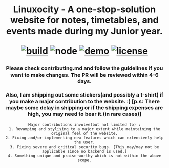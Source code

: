 <div align="center">
  <h1>

  Linuxocity - A one-stop-solution website for notes, timetables, and events made during my Junior year.

  [![build](https://img.shields.io/github/workflow/status/ParkSB/handmade-blog/Node%20CI/master?style=flat-square)](https://github.com/ParkSB/handmade-blog/actions?query=workflow%3A%22Node+CI%22) ![node](https://img.shields.io/badge/node-%3E%3D%2010.0-brightgreen?style=flat-square) [![demo](https://img.shields.io/netlify/3f01acb3-1107-470a-914f-90d100b87d85?label=demo&style=flat-square)](https://handmade-blog.netlify.com/) [![license](https://img.shields.io/github/license/ParkSB/handmade-blog?style=flat-square)](LICENSE)

### Please check contributing.md and follow the guidelines if you want to make changes. The PR will be reviewed within 4-6 days.
    
### Also, I am shipping out some stickers(and possibly a t-shirt) if you make a major contribution to the website. :) [p.s: There maybe some delay in shipping or if the shipping expenses are high, you may need to bear it.(in rare cases)]

    Major contributions involve(but not limited to) :
    1. Revamping and stylising to a major extent while maintaining the original feel of the website.
    2. Fixing and/or implementing new features which can extensively help the user.
    3. Fixing severe and critical security bugs. [This may/may not be applicable since no backend is used.]
    4. Something unique and praise-worthy which is not within the above scope.
